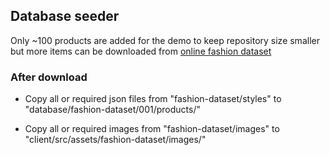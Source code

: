 ## Database seeder

Only ~100 products are added for the demo to keep repository size smaller but more items can be downloaded from
[online fashion dataset](https://www.kaggle.com/datasets/paramaggarwal/fashion-product-images-dataset)

### After download

- Copy all or required json files from "fashion-dataset/styles" to "database/fashion-dataset/001/products/"

- Copy all or required images from "fashion-dataset/images" to "client/src/assets/fashion-dataset/images/"
